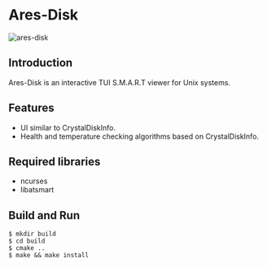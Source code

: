 # Ares-Disk
![ares-disk](https://pbs.twimg.com/media/EiH_syRXcAUpn9H?format=jpg&name=large)
## Introduction
Ares-Disk is an interactive TUI S.M.A.R.T viewer for Unix systems.

## Features
* UI similar to CrystalDiskInfo.
* Health and temperature checking algorithms based on CrystalDiskInfo.

## Required libraries
* ncurses
* libatsmart

## Build and Run
```
$ mkdir build
$ cd build
$ cmake ..
$ make && make install
```



![]()
